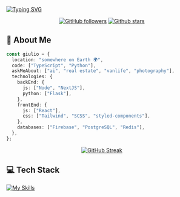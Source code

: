 [![Typing SVG](https://readme-typing-svg.herokuapp.com?font=Fira+Code&size=32&duration=2800&pause=2000&color=A177FE&center=true&vCenter=true&width=940&lines=Hey+there%2C+I'm+Giulio+%F0%9F%91%8B;Welcome+to+my+playground)](https://git.io/typing-svg)

<div align="center">

[![GitHub followers](https://img.shields.io/github/followers/giulioco?style=for-the-badge&logo=github&logoColor=white&labelColor=black&color=black)](https://github.com/giulioco)
[![Github stars](https://img.shields.io/github/stars/giulioco?style=for-the-badge&logo=github&logoColor=white&labelColor=black&color=black)](https://github.com/giulioco)

</div>

## 🚀 About Me

```typescript
const giulio = {
  location: "somewhere on Earth 🌍",
  code: ["TypeScript", "Python"],
  askMeAbout: ["ai", "real estate", "vanlife", "photography"],
  technologies: {
    backEnd: {
      js: ["Node", "NextJS"],
      python: ["Flask"],
    },
    frontEnd: {
      js: ["React"],
      css: ["Tailwind", "SCSS", "styled-components"],
    },
    databases: ["Firebase", "PostgreSQL", "Redis"],
  },
};
```

<div align="center">

[![GitHub Streak](https://github-readme-streak-stats.herokuapp.com?user=giulioco&theme=tokyonight&hide_border=true&date_format=M%20j%5B%2C%20Y%5D)](https://git.io/streak-stats)

</div>

## 💻 Tech Stack

[![My Skills](https://skillicons.dev/icons?i=ts,python,go,rust,react,vue,svelte,nodejs,aws,docker,kubernetes,postgres,redis,tensorflow)](https://skillicons.dev)
